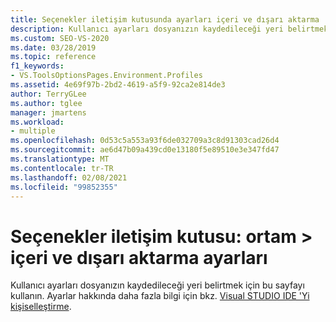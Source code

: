 ```yaml
---
title: Seçenekler iletişim kutusunda ayarları içeri ve dışarı aktarma
description: Kullanıcı ayarları dosyanızın kaydedileceği yeri belirtmek için ortam bölümündeki Içeri ve dışarı aktarma ayarlarını nasıl kullanacağınızı öğrenin.
ms.custom: SEO-VS-2020
ms.date: 03/28/2019
ms.topic: reference
f1_keywords:
- VS.ToolsOptionsPages.Environment.Profiles
ms.assetid: 4e69f97b-2bd2-4619-a5f9-92ca2e814de3
author: TerryGLee
ms.author: tglee
manager: jmartens
ms.workload:
- multiple
ms.openlocfilehash: 0d53c5a553a93f6de032709a3c8d91303cad26d4
ms.sourcegitcommit: ae6d47b09a439cd0e13180f5e89510e3e347fd47
ms.translationtype: MT
ms.contentlocale: tr-TR
ms.lasthandoff: 02/08/2021
ms.locfileid: "99852355"
---
```

# <a name="options-dialog-box-environment--import-and-export-settings"></a>Seçenekler iletişim kutusu: ortam \> içeri ve dışarı aktarma ayarları

Kullanıcı ayarları dosyanızın kaydedileceği yeri belirtmek için bu sayfayı kullanın. Ayarlar hakkında daha fazla bilgi için bkz. [Visual STUDIO IDE 'Yi kişiselleştirme](../../ide/personalizing-the-visual-studio-ide.md).